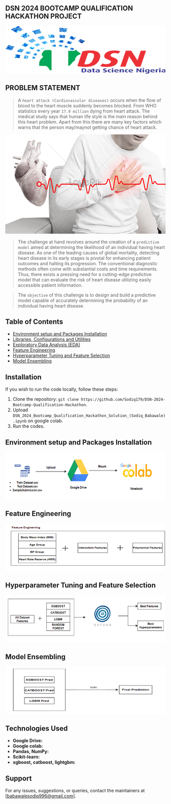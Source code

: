 ## DSN 2024 BOOTCAMP QUALIFICATION HACKATHON PROJECT

<p  align="center">

<img  src="images/dsn.png"  alt="DSN"  height=150  width=820/>

</p> 

## PROBLEM STATEMENT

> A `heart attack (Cardiovascular diseases)` occurs when the flow of blood to the heart muscle suddenly becomes blocked. From WHO statistics every year `17.9 million` dying from heart attack. The medical study says that human life style is the main reason behind this heart problem. Apart from this there are many key factors which warns that the person may/maynot getting chance of heart attack.

<p  align="center">

<img  src="images/hearth_disease.jpg"  alt="Hearth Disease"  height=312  width=820/>

</p> 

> The challenge at hand revolves around the creation of a `predictive model` aimed at determining the likelihood of an individual having heart disease. As one of the leading causes of global mortality, detecting heart disease in its early stages is pivotal for enhancing patient outcomes and halting its progression. The conventional diagnostic methods often come with substantial costs and time requirements. Thus, there exists a pressing need for a cutting-edge predictive model that can evaluate the risk of heart disease utilizing easily accessible patient information.

> The `objective` of this challenge is to design and build a predictive model capable of accurately determining the probability of an individual having heart disease.


## Table of Contents

- [Environment setup and Packages Installation](#setup)
- [Libraries, Configurations and Utilities](#libraries)
- [Exploratory Data Analysis (EDA)](#EDA)
- [Feature Engineering](#feature-engineering)
- [Hyperparameter Tuning and Feature Selection](#hyperparameter-tuning-and-feature-selection)
- [Model Ensembling](#ensembling)

## Installation

If you wish to run the code locally, follow these steps:

1. Clone the repository: `git clone https://github.com/Sodiq179/DSN-2024-Bootcamp-Qualification-Hackathon`.
2. Upload `DSN_2024_Bootcamp_Qualification_Hackathon_Solution_(Sodiq_Babawale).ipynb` on google colab.
3. Run the codes.

## Environment setup and Packages Installation

<p  align="center">

<img  src="images/setup.png"  alt="Setup"  height=150  width=820/>

</p> 

## Feature Engineering

<p  align="center">

<img  src="images/feat_end.png"  alt="Feature Engineering"  height=150  width=820/>

</p> 

## Hyperparameter Tuning and Feature Selection

<p  align="center">

<img  src="images/fs_hp_tuning.png"  alt="Hyperparameter Tuning"  height=150  width=820/>

</p> 

## Model Ensembling

<p  align="center">

<img  src="images/model_ensemble.png"  alt="Model Ensembling"  height=150  width=820/>

</p> 


## Technologies Used

- **Google Drive:**
- **Google colab:** 
- **Pandas, NumPy:** 
- **Scikit-learn:** 
- **xgboost, catboost, lightgbm:** 

## Support

For any issues, suggestions, or queries, contact the maintainers at [babawalesodiq996@gmail.com].
